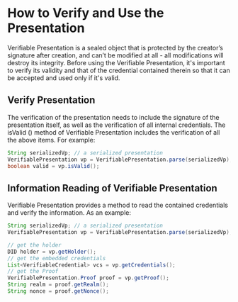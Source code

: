 # How to Verify and Use the Presentation

Verifiable Presentation is a sealed object that is protected by the creator’s signature after creation, and can’t be modified at all - all modifications will destroy its integrity. Before using the Verifiable Presentation, it's important to verify its validity and that of the credential contained therein so that it can be accepted and used only if it's valid.

## Verify Presentation

The verification of the presentation needs to include the signature of the presentation itself, as well as the verification of all internal credentials. The isValid () method of Verifiable Presentation includes the verification of all the above items. For example:

```java
String serializedVp; // a serialized presentation
VerifiablePresentation vp = VerifiablePresentation.parse(serializedVp);
boolean valid = vp.isValid();
```

## Information Reading of Verifiable Presentation

Verifiable Presentation provides a method to read the contained credentials and verify the information. As an example:

```java
String serializedVp; // a serialized presentation
VerifiablePresentation vp = VerifiablePresentation.parse(serializedVp);

// get the holder
DID holder = vp.getHolder();
// get the embedded credentials
List<VerifiableCredential> vcs = vp.getCredentials();
// get the Proof
VerifiablePresentation.Proof proof = vp.getProof();
String realm = proof.getRealm();
String nonce = proof.getNonce();
```
